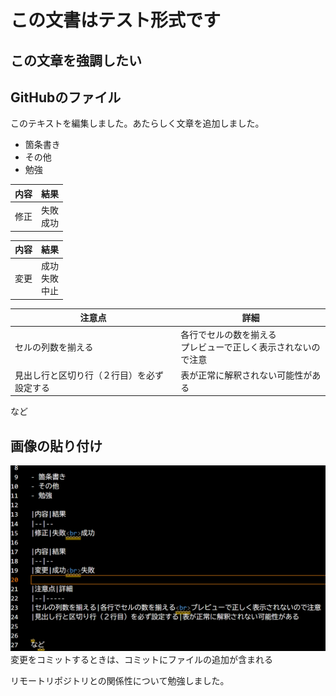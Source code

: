 # この文書はテスト形式です

## **この文章を強調したい**

## GitHubのファイル

このテキストを編集しました。あたらしく文章を追加しました。

- 箇条書き
- その他
- 勉強

|内容|結果
|--|--
|修正|失敗<br>成功

|内容|結果
|--|--
|変更|成功<br>失敗<br>中止

|注意点|詳細
|--|-----
|セルの列数を揃える|各行でセルの数を揃える<br>プレビューで正しく表示されないので注意
|見出し行と区切り行（２行目）を必ず設定する|表が正常に解釈されない可能性がある


など

## 画像の貼り付け

![test](img/test.png)
変更をコミットするときは、コミットにファイルの追加が含まれる

リモートリポジトリとの関係性について勉強しました。